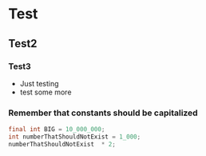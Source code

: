 # Test
## Test2
### Test3
* Just testing
* test some more
### Remember that constants should be capitalized
```java
final int BIG = 10_000_000;
int numberThatShouldNotExist = 1_000;
numberThatShouldNotExist  * 2;
```
